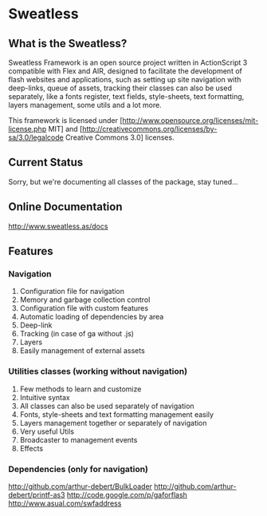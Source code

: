 # Sweatless

##  What is the Sweatless?

Sweatless Framework is an open source project written in ActionScript 3 compatible with Flex and AIR, designed to facilitate the development of flash websites and applications, such as setting up site navigation with deep-links, queue of assets, tracking their classes can also be used separately, like a fonts register, text fields, style-sheets, text formatting, layers management, some utils and a lot more.

This framework is licensed under [http://www.opensource.org/licenses/mit-license.php MIT] and [http://creativecommons.org/licenses/by-sa/3.0/legalcode Creative Commons 3.0]  licenses.

## Current Status

Sorry, but we're documenting all classes of the package, stay tuned...

## Online Documentation
http://www.sweatless.as/docs

## Features

### Navigation
1. Configuration file for navigation
2. Memory and garbage collection control
3. Configuration file with custom features
4. Automatic loading of dependencies by area
5. Deep-link
6. Tracking (in case of ga without .js)
7. Layers
8. Easily management of external assets

### Utilities classes (working without navigation)
1. Few methods to learn and customize
2. Intuitive syntax
3. All classes can also be used separately of navigation
4. Fonts, style-sheets and text formatting management easily
5. Layers management together or separately of navigation
6. Very useful Utils
7. Broadcaster to management events
8. Effects

### Dependencies (only for navigation)
http://github.com/arthur-debert/BulkLoader
http://github.com/arthur-debert/printf-as3
http://code.google.com/p/gaforflash
http://www.asual.com/swfaddress
